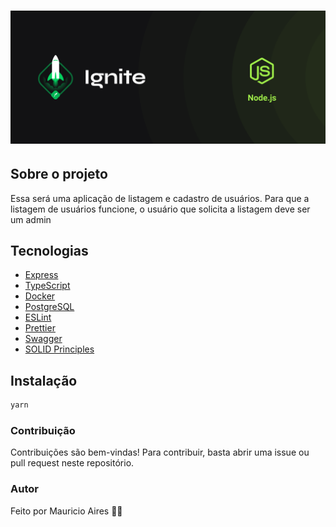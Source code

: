 <h1 align="center">
    <img src="./github/assets/cover.png">
</h1>

## Sobre o projeto

Essa será uma aplicação de listagem e cadastro de usuários. Para que a listagem de usuários funcione, o usuário que solicita a listagem deve ser um admin

## Tecnologias

- [Express](https://expressjs.com/)
- [TypeScript](https://www.typescriptlang.org/docs/)
- [Docker](https://docs.docker.com/)
- [PostgreSQL](https://www.postgresql.org/docs/)
- [ESLint](https://eslint.org/docs/user-guide/getting-started)
- [Prettier](https://prettier.io/docs/en/)
- [Swagger](https://swagger.io/docs/)
- [SOLID Principles](https://en.wikipedia.org/wiki/SOLID)

## Instalação

```sh
yarn
```

### Contribuição

Contribuições são bem-vindas! Para contribuir, basta abrir uma issue ou pull request neste repositório.

### Autor

Feito por Mauricio Aires 👋🏽
